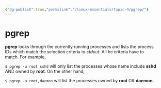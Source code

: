 ```yaml
---
{"dg-publish":true,"permalink":"/linux-essentials/topic-4/pgrep/"}
---
```


# pgrep
**pgrep** looks through the currently running processes and lists the process IDs which match the selection criteria to _stdout_.  All he criteria have to match.  For example,

`$ pgrep -u root sshd`
will only list the processes whose name include **sshd** AND owned by **root**.  On the other hand,

`$ pgrep -u root,daemon`
will list the processes owned by **root** OR **daemon**.